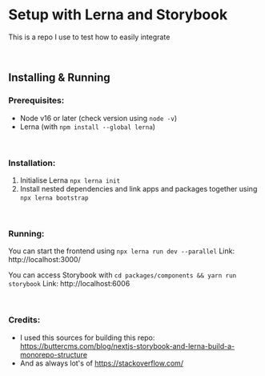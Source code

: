 # Setup with Lerna and Storybook

This is a repo I use to test how to easily integrate

&nbsp;

## Installing & Running

### Prerequisites:

- Node v16 or later (check version using `node -v`)
- Lerna (with `npm install --global lerna`)

&nbsp;

### Installation:

1. Initialise Lerna `npx lerna init`
2. Install nested dependencies and link apps and packages together using `npx lerna bootstrap`

&nbsp;

### Running:

You can start the frontend using `npx lerna run dev --parallel`
Link: http://localhost:3000/

You can access Storybook with `cd packages/components && yarn run storybook`
Link: http://localhost:6006

&nbsp;

### Credits:

- I used this sources for building this repo:
  https://buttercms.com/blog/nextjs-storybook-and-lerna-build-a-monorepo-structure
- And as always lot's of https://stackoverflow.com/
